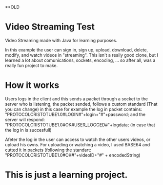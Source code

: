 **OLD
# Video Streaming Test

Video Streaming made with Java for learning purposes. 

In this example the user can sign in, sign up, upload, download, delete, modify, and watch videos in "streaming".
This isn't a really good clone, but I learned a lot about comunications, sockets, encoding, ... so after all, was a really fun project to make.

# How it works

Users logs in the client and this sends a packet through a socket to the server who is listening, the packet sended, follows a custom standard (That you can change)
in this case for example the log in packet contains: 
"PROTOCOLCRISTOTUBE1.0#LOGIN#"+login+"#"+password;
and the server will respond:  "PROTOCOLCRISTOTUBE1.0#OK#USER_LOGGED#"+logdata; (in case that the log in is succesfull)

Afeter the log in the user can access to watch the other users videos, or upload his owns. For uploading or watching a video, I used BASE64 and cutted it in packets (following the standart: "PROTOCOLCRISTOTUBE1.0#OK#"+videoID+"#" + encodedString)

# This is just a learning project.


